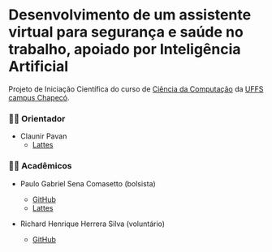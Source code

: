 # Desenvolvimento de um assistente virtual para segurança e saúde no trabalho, apoiado por Inteligência Artificial

Projeto de Iniciação Científica do curso de [Ciência da Computação](http://cc.uffs.edu.br/) 
da [UFFS campus Chapecó](https://www.uffs.edu.br/campi/chapeco).

### :man_teacher: Orientador

- Claunir Pavan
  - [Lattes](http://lattes.cnpq.br/7362574930328474)
  
### :man_student: Acadêmicos

- Paulo Gabriel Sena Comasetto (bolsista)
  - [GitHub](https://github.com/paulogsc)
  - [Lattes](http://lattes.cnpq.br/1331812120349303)

- Richard Henrique Herrera Silva (voluntário)
  - [GitHub](https://github.com/henriqueherrera)
